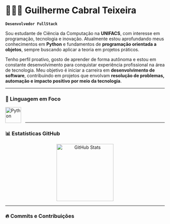 # 👨🏻‍💻 Guilherme Cabral Teixeira

**`Desenvolvedor FullStack`**

Sou estudante de Ciência da Computação na **UNIFACS**, com interesse em programação, tecnologia e inovação. Atualmente estou aprofundando meus conhecimentos em **Python** e fundamentos de **programação orientada a objetos**, sempre buscando aplicar a teoria em projetos práticos.

Tenho perfil proativo, gosto de aprender de forma autônoma e estou em constante desenvolvimento para conquistar experiência profissional na área de tecnologia. Meu objetivo é iniciar a carreira em **desenvolvimento de software**, contribuindo em projetos que envolvam **resolução de problemas, automação e impacto positivo por meio da tecnologia**.

---

### 🐍 Linguagem em Foco

<img 
    align="left" 
    alt="Python" 
    title="Python"
    width="50px" 
    style="padding-right: 10px;" 
    src="https://cdn.jsdelivr.net/gh/devicons/devicon@latest/icons/python/python-original.svg" 
/>

<br/><br/>

---

### 📊 Estatísticas GitHub

<p align="center">
  <img 
    alt="GitHub Stats" 
    height="180" 
    src="https://github-readme-stats.vercel.app/api?username=**Cab0805**&show_icons=true&theme=tokyonight&include_all_commits=true&locale=pt-br" 
  />
</p>

---

### 🔥 Commits e Contribuições

<p align="center">
  <img 
    alt="Streak" 
    src="https://streak-stats.demolab.com?user=**Cab0805**&theme=tokyonight&locale=pt_BR&date_form
